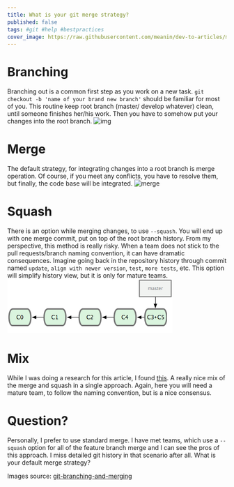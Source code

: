 ```yaml
---
title: What is your git merge strategy?
published: false
tags: #git #help #bestpractices
cover_image: https://raw.githubusercontent.com/meanin/dev-to-articles/master/img/2018-mm-dd-git-merge-strategy/git-flow.png
---
```


# Branching

Branching out is a common first step as you work on a new task. `git checkout -b 'name of your brand new branch'` should be familiar for most of you. This routine keep root branch (master/ develop whatever) clean, until someone finishes her/his work. Then you have to somehow put your changes into the root branch.
![img](https://git-scm.com/figures/18333fig0315-tn.png)

# Merge
The default strategy, for integrating changes into a root branch is merge operation. Of course, if you meet any conflicts, you have to resolve them, but finally, the code base will be integrated. 
![merge](https://git-scm.com/figures/18333fig0317-tn.png)

# Squash
There is an option while merging changes, to use `--squash`. You will end up with one merge commit, put on top of the root branch history. From my perspective, this method is really risky. When a team does not stick to the pull requests/branch naming convention, it can have dramatic consequences. Imagine going back in the repository history through commit named `update`, `align with newer version`, `test`, `more tests`, etc. This option will simplify history view, but it is only for mature teams.
![squash](https://raw.githubusercontent.com/meanin/dev-to-articles/master/img/2018-mm-dd-git-merge-strategy/squash.png)

# Mix
While I was doing a research for this article, I found [this](https://blog.carbonfive.com/2017/08/28/always-squash-and-rebase-your-git-commits/). A really nice mix of the merge and squash in a single approach. Again, here you will need a mature team, to follow the naming convention, but is a nice consensus.

# Question?
Personally, I prefer to use standard merge. I have met teams, which use a `--squash` option for all of the feature branch merge and I can see the pros of this approach. I miss detailed git history in that scenario after all. What is your default merge strategy?


Images source: [git-branching-and-merging](https://git-scm.com/book/en/v1/Git-Branching-Basic-Branching-and-Merging)